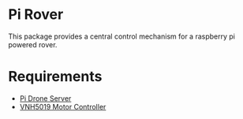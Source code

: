 # Pi Rover 
This package provides a central control mechanism for a raspberry pi powered rover.

# Requirements
* [Pi Drone Server](https://github.com/JoshuaBillson/PiDroneServer)  
* [VNH5019 Motor Controller](https://github.com/JoshuaBillson/VNH5019Controller_ROS)
